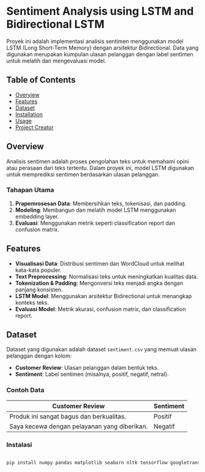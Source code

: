 # Sentiment Analysis using LSTM and Bidirectional LSTM

Proyek ini adalah implementasi analisis sentimen menggunakan model LSTM (Long Short-Term Memory) dengan arsitektur Bidirectional. Data yang digunakan merupakan kumpulan ulasan pelanggan dengan label sentimen untuk melatih dan mengevaluasi model.

## Table of Contents

- [Overview](#overview)
- [Features](#features)
- [Dataset](#dataset)
- [Installation](#installation)
- [Usage](#usage)
- [Project Creator](#project-creator)

## Overview

Analisis sentimen adalah proses pengolahan teks untuk memahami opini atau perasaan dari teks tertentu. Dalam proyek ini, model LSTM digunakan untuk memprediksi sentimen berdasarkan ulasan pelanggan.

### Tahapan Utama

1. **Prapemrosesan Data**: Membersihkan teks, tokenisasi, dan padding.
2. **Modeling**: Membangun dan melatih model LSTM menggunakan embedding layer.
3. **Evaluasi**: Menggunakan metrik seperti classification report dan confusion matrix.

## Features

- **Visualisasi Data**: Distribusi sentimen dan WordCloud untuk melihat kata-kata populer.
- **Text Preprocessing**: Normalisasi teks untuk meningkatkan kualitas data.
- **Tokenization & Padding**: Mengonversi teks menjadi angka dengan panjang konsisten.
- **LSTM Model**: Menggunakan arsitektur Bidirectional untuk menangkap konteks teks.
- **Evaluasi Model**: Metrik akurasi, confusion matrix, dan classification report.

## Dataset

Dataset yang digunakan adalah dataset `sentiment.csv` yang memuat ulasan pelanggan dengan kolom:
- **Customer Review**: Ulasan pelanggan dalam bentuk teks.
- **Sentiment**: Label sentimen (misalnya, positif, negatif, netral).

### Contoh Data

| Customer Review                             | Sentiment |
|---------------------------------------------|-----------|
| Produk ini sangat bagus dan berkualitas.    | Positif   |
| Saya kecewa dengan pelayanan yang diberikan.| Negatif   |

### Instalasi

```python

pip install numpy pandas matplotlib seaborn nltk tensorflow googletrans wordcloud scikit-learn

```
